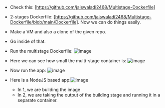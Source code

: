 - Check this: [https://github.com/jaiswaladi2468/Multistage-Dockerfile]
- 2-stages Dockerfile: [https://github.com/jaiswaladi2468/Multistage-Dockerfile/blob/main/Dockerfile]. Now we can do things easily.



- Make a VM and also a clone of the given repo.
- Go inside of that.
- Run the multistage Dockerfile: ![image](https://github.com/iemad/Learning-DevOps-2023/assets/17620076/4bfa6f49-d885-4b09-b18d-c361e719f148)
- Here we can see how small the multi-stage container is: ![image](https://github.com/iemad/Learning-DevOps-2023/assets/17620076/0a01e5b1-22aa-458f-af2e-46c8b011f6fc)
- Now run the app: ![image](https://github.com/iemad/Learning-DevOps-2023/assets/17620076/5c5ce3f0-bd9a-466b-98db-2fc74eaba831)
- Here is a NodeJS based app:![image](https://github.com/iemad/Learning-DevOps-2023/assets/17620076/1e02c22b-b87b-4116-ba4a-1a96dd09b429)
  - In 1, we are building the image
  - In 2, we are taking the output of the building stage and running it in a separate container. 




